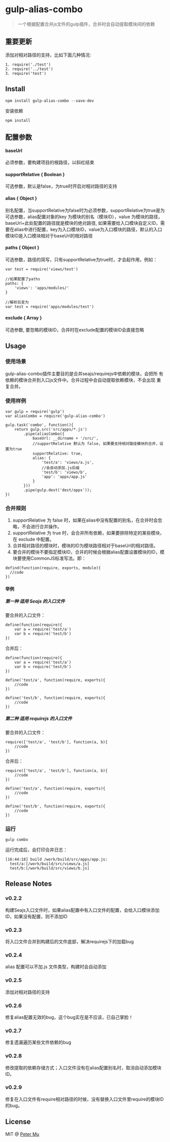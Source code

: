 # gulp-alias-combo

> 一个根据配置合并js文件的gulp插件，合并时会自动提取模块间的依赖

## 重要更新

添加对相对路径的支持，比如下面几种情况:

```
1. require('./test')
2. require('../test')
3. require('test')
```

## Install

```
npm install gulp-alias-combo --save-dev
```

安装依赖

```
npm install
```

## 配置参数

#### baseUrl

必须参数，要构建项目的根路径，以斜杠结束

#### supportRelative { Boolean }

可选参数，默认是false，为true时开启对相对路径的支持

#### alias { Object }

别名配置，当supportRelative为false时为必须参数，supportRelative为true是为可选参数，alias配置对象的key 为模块的别名（模块ID），value 为模块的路径，baseUrl+此处配置的路径就是模块的绝对路径, 如果需要给入口模块自定义ID，需要在alias中进行配置，key为入口模块ID，value为入口模块的路径，默认的入口模块ID是入口模块相对于baseUrl的相对路径


#### paths { Object  }

可选参数，路径的简写，只有supportRelative为true时，才会起作用，例如：

```
var test = require('views/test')

//如果配置了paths
paths: {
    'views': 'apps/modules/'
}

//解析后变为
var test = require('apps/modules/test')
```

#### exclude { Array }

可选参数, 要忽略的模块ID，合并时在exclude配置的模块ID会直接忽略

## Usage

### 使用场景

gulp-alias-combo插件主要目的是合并seajs/requirejs中依赖的模块，会把所
有依赖的模块合并到入口js文件中。合并过程中会自动提取依赖模块，不会出现
重复合并。

### 使用样例

```
var gulp = require('gulp')
var aliasCombo = require('gulp-alias-combo')

gulp.task('combo', function(){
    return gulp.src('src/apps/*.js')
        .pipe(aliasCombo({
            baseUrl: __dirname + '/src/',
            //supportRelative 默认为 false, 如果要支持相对路径模块的合并，设置为true
            supportRelative: true,
            alias: {
                'test/a': 'views/a.js',
                //会自动添加.js后缀
                'test/b': 'views/b',
                'app': 'apps/app.js'
            }
        }))
        .pipe(gulp.dest('dest/apps'));
})
```

### 合并规则

1. supportRelative 为 false 时，如果在alias中没有配置的别名，在合并时会忽略，不会进行合并操作。
2. supportRelative 为 true 时，会合并所有依赖，如果要排除特定的某些模块，在 exclude 中配置。
3. 合并相对路径的模块时，模块的ID为模块路径相对于baseUrl的相对路径。
4. 要合并的模块不要指定模块ID，合并的时候会根据alias配置设置模块的ID，模块要使用CommonJS标准写法。即：
```
defind(function(require, exports, module){
  //code
})
```
#### 举例

##### 第一种  适用 Seajs 的入口文件

要合并的入口文件：

```
define(function(require){
    var a = require('test/a')
    var b = require('test/b')
})
```
合并后：

```
define(function(require){
    var a = require('test/a')
    var b = require('test/b')
})

define('test/a', function(require, exports){
    //code
})

define('test/b', function(require, exports){
    //code
})
```

##### 第二种  适用 requirejs 的入口文件

要合并的入口文件：

```
require(['test/a', 'test/b'], function(a, b){
    //code
})
```
合并后：

```
require(['test/a', 'test/b'], function(a, b){
    //code
})

define('test/a', function(require, exports){
    //code
})

define('test/b', function(require, exports){
    //code
})
```

### 运行
```
gulp combo
```
运行完成后，会打印合并日志：
```
[16:44:18] build /work/build/src/apps/app.js:
  test/a:[/work/build/src/views/a.js]
  test/b:[/work/build/src/views/b.js]
```

## Release Notes

### v0.2.2

构建Seajs入口文件时，如果alias配置中有入口文件的配置，会给入口模块添加ID，如果没有配置，则不添加ID

### v0.2.3

将入口文件合并到构建后的文件底部，解决requirejs下的加载bug

### v0.2.4

alias 配置可以不加.js 文件类型，构建时会自动添加

### v0.2.5

添加对相对路径的支持

### v0.2.6

修复alias配置无效的bug，这个bug实在是不应该，已自己掌脸！

### v0.2.7

修复遗漏遍历某些文件依赖的bug

### v0.2.8

修改提取的依赖存储方式；入口文件没有在alias配置别名时，取消自动添加模块ID。

### v0.2.9

修复在入口文件有require相对路径的时候，没有替换入口文件里require的模块ID的bug。

## License

MIT @ [Peter Mu](https://github.com/PeterMu)
